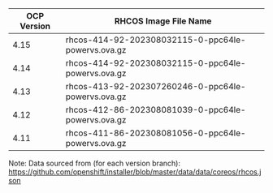 | OCP Version | RHCOS Image File Name |
| ----------- | --------------------- |
| 4.15 | rhcos-414-92-202308032115-0-ppc64le-powervs.ova.gz |
| 4.14 | rhcos-414-92-202308032115-0-ppc64le-powervs.ova.gz |
| 4.13 | rhcos-413-92-202307260246-0-ppc64le-powervs.ova.gz |
| 4.12 | rhcos-412-86-202308081039-0-ppc64le-powervs.ova.gz |
| 4.11 | rhcos-411-86-202308081056-0-ppc64le-powervs.ova.gz |

Note: Data sourced from (for each version branch): https://github.com/openshift/installer/blob/master/data/data/coreos/rhcos.json

